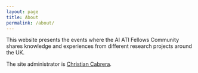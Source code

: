```yaml
---
layout: page
title: About
permalink: /about/
---
```


This website presents the events where the AI ATI Fellows Community shares knowledge and experiences from different research projects around the UK.

The site administrator is [Christian Cabrera](https://cabrerac.github.io/).
